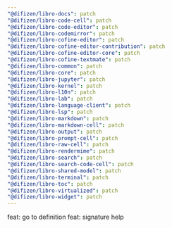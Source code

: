 ```yaml
---
"@difizen/libro-docs": patch
"@difizen/libro-code-cell": patch
"@difizen/libro-code-editor": patch
"@difizen/libro-codemirror": patch
"@difizen/libro-cofine-editor": patch
"@difizen/libro-cofine-editor-contribution": patch
"@difizen/libro-cofine-editor-core": patch
"@difizen/libro-cofine-textmate": patch
"@difizen/libro-common": patch
"@difizen/libro-core": patch
"@difizen/libro-jupyter": patch
"@difizen/libro-kernel": patch
"@difizen/libro-l10n": patch
"@difizen/libro-lab": patch
"@difizen/libro-language-client": patch
"@difizen/libro-lsp": patch
"@difizen/libro-markdown": patch
"@difizen/libro-markdown-cell": patch
"@difizen/libro-output": patch
"@difizen/libro-prompt-cell": patch
"@difizen/libro-raw-cell": patch
"@difizen/libro-rendermime": patch
"@difizen/libro-search": patch
"@difizen/libro-search-code-cell": patch
"@difizen/libro-shared-model": patch
"@difizen/libro-terminal": patch
"@difizen/libro-toc": patch
"@difizen/libro-virtualized": patch
"@difizen/libro-widget": patch
---
```


feat: go to definition
feat: signature help
